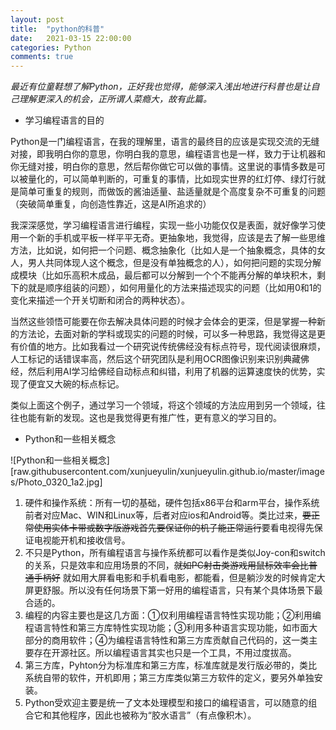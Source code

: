 ```yaml
---
layout: post
title:  "python的科普"
date:   2021-03-15 22:00:00
categories: Python
comments: true
---
```



*最近有位童鞋想了解Python，正好我也觉得，能够深入浅出地进行科普也是让自己理解更深入的机会，正所谓人菜瘾大，故有此篇。*

- 学习编程语言的目的

Python是一门编程语言，在我的理解里，语言的最终目的应该是实现交流的无缝对接，即我明白你的意思，你明白我的意思，编程语言也是一样，致力于让机器和你无缝对接，明白你的意思，然后帮你做它可以做的事情。这里说的事情多数是可以被量化的，可以简单判断的，可重复的事情，比如现实世界的红灯停、绿灯行就是简单可重复的规则，而做饭的酱油适量、盐适量就是个高度复杂不可重复的问题（突破简单重复，向创造性靠近，这是AI所追求的）

我深深感觉，学习编程语言进行编程，实现一些小功能仅仅是表面，就好像学习使用一个新的手机或平板一样平平无奇。更抽象地，我觉得，应该是去了解一些思维方法，比如说，如何把一个问题、概念抽象化（比如人是一个抽象概念，具体的女人，男人共同体现人这个概念，但是没有单独概念的人），如何把问题的实现分解成模块（比如乐高积木成品，最后都可以分解到一个个不能再分解的单块积木，剩下的就是顺序组装的问题），如何用量化的方法来描述现实的问题（比如用0和1的变化来描述一个开关切断和闭合的两种状态）。

当然这些领悟可能要在你去解决具体问题的时候才会体会的更深，但是掌握一种新的方法论，去面对新的学科或现实的问题的时候，可以多一种思路，我觉得这是更有价值的地方。比如我看过一个研究说传统佛经没有标点符号，现代阅读很麻烦，人工标记的话错误率高，然后这个研究团队是利用OCR图像识别来识别典藏佛经，然后利用AI学习给佛经自动标点和纠错，利用了机器的运算速度快的优势，实现了便宜又大碗的标点标记。

类似上面这个例子，通过学习一个领域，将这个领域的方法应用到另一个领域，往往也能有新的发现。这也是我觉得更有推广性，更有意义的学习目的。

- Python和一些相关概念

![Python和一些相关概念][raw.githubusercontent.com/xunjueyulin/xunjueyulin.github.io/master/images/Photo_0320_1a2.jpg]

1. 硬件和操作系统：所有一切的基础，硬件包括x86平台和arm平台，操作系统前者对应Mac、WIN和Linux等，后者对应ios和Android等。类比过来，~~要正常使用实体卡带或数字版游戏首先要保证你的机子能正常运行~~要看电视得先保证电视能开机和接收信号。
2. 不只是Python，所有编程语言与操作系统都可以看作是类似Joy-con和switch的关系，只是效率和应用场景的不同，~~就如PC射击类游戏用鼠标效率会比普通手柄好~~ 就如用大屏看电影和手机看电影，都能看，但是躺沙发的时候肯定大屏更舒服。所以没有任何场景下第一好用的编程语言，只有某个具体场景下最合适的。
3. 编程的内容主要也是这几方面：①仅利用编程语言特性实现功能；②利用编程语言特性和第三方库特性实现功能；③利用多种语言实现功能，如市面大部分的商用软件；④为编程语言特性和第三方库贡献自己代码的，这一类主要存在开源社区。所以编程语言其实也只是一个工具，不用过度拔高。
4. 第三方库，Pyhton分为标准库和第三方库，标准库就是发行版必带的，类比系统自带的软件，开机即用；第三方库类似第三方软件的定义，要另外单独安装。
5. Python受欢迎主要是统一了文本处理模型和接口的编程语言，可以随意的组合它和其他程序，因此也被称为“胶水语言”（有点像积木）。
